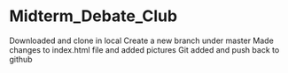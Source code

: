 # Midterm_Debate_Club
Downloaded and clone in local 
Create a new branch under master
Made changes to index.html file and added pictures
Git added and push back to github
